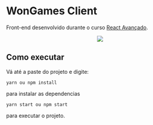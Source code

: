 
# WonGames Client

Front-end desenvolvido durante o curso [React Avançado](https://reactavancado.com.br/).

<p align="center">
  <img src="/demo/won-games.gif" />
</p>

## Como executar
Vá até a paste do projeto e digite:
```
yarn ou npm install
```
para instalar as dependencias
```
yarn start ou npm start
```
para executar o projeto.
